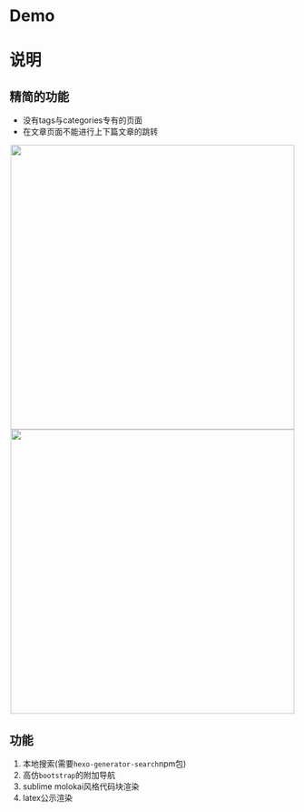# Demo

# 说明

## 精简的功能

- 没有tags与categories专有的页面
- 在文章页面不能进行上下篇文章的跳转

<div align="center">
  <img width="500px" src="https://github.com/hexo-simple-theme/theme_demo/blob/master/demo3.png">
</div>

<div align="center">
  <img width="500px" src="https://github.com/hexo-simple-theme/theme_demo/blob/master/demo4.png">
</div>

## 功能

1. 本地搜索(需要`hexo-generator-search`npm包)
2. 高仿`bootstrap`的附加导航
3. sublime molokai风格代码块渲染
4. latex公示渲染
